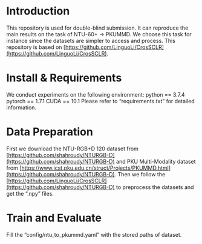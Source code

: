 # Introduction
This repository is used for double-blind submission. It can reproduce the main results on the task of NTU-60+ -> PKUMMD. We choose this task for instance since the datasets are simpler to access and process. This repository is based on [https://github.com/LinguoLi/CrosSCLR](https://github.com/LinguoLi/CrosSCLR).
# Install & Requirements
We conduct experiments on the following environment:
python == 3.7.4
pytorch == 1.7.1
CUDA == 10.1
Please refer to “requirements.txt” for detailed information.
# Data Preparation
First we download the NTU-RGB+D 120 dataset from [https://github.com/shahroudy/NTURGB-D](https://github.com/shahroudy/NTURGB-D) and
PKU Multi-Modality dataset from [https://www.icst.pku.edu.cn/struct/Projects/PKUMMD.html](https://github.com/shahroudy/NTURGB-D). Then we
follow the [https://github.com/LinguoLi/CrosSCLR](https://github.com/shahroudy/NTURGB-D) to preprocess the datasets and get the “.npy”
files. 
# Train and Evaluate
Fill the “config/ntu_to_pkummd.yaml” with the stored paths of dataset.
